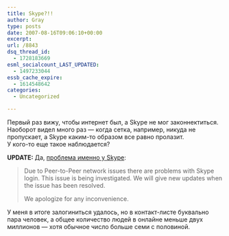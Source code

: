 ```yaml
---
title: Skype?!!
author: Gray
type: posts
date: 2007-08-16T09:06:10+00:00
excerpt:
url: /8843
dsq_thread_id:
  - 1728183669
esml_socialcount_LAST_UPDATED:
  - 1497233044
essb_cache_expire:
  - 1614548642
categories:
  - Uncategorized

---
```








Первый раз вижу, чтобы интернет был, а Skype не мог законнектиться.  
Наоборот видел много раз &#8212; когда сетка, например, никуда не пропускает, а Skype каким-то образом все равно пролазит.  
У кого-то еще такое наблюдается?

**UPDATE:** Да, <a href="http://heartbeat.skype.com/2007/08/problems_with_skype_login.html" target="_blank">проблема именно у Skype</a>:

> Due to Peer-to-Peer network issues there are problems with Skype login. This issue is being investigated. We will give new updates when the issue has been resolved.
> 
> We apologize for any inconvenience.

У меня в итоге залогиниться удалось, но в контакт-листе буквально пара человек, а общее количество людей в онлайне меньше двух миллионов &#8212; хотя обычное число больше семи с половиной.